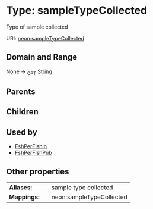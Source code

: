 
# Type: sampleTypeCollected


Type of sample collected

URI: [neon:sampleTypeCollected](https://data.neonscience.org/sampleTypeCollected)


## Domain and Range

None ->  <sub>OPT</sub> [String](types/String.md)

## Parents


## Children


## Used by

 * [FshPerFishIn](FshPerFishIn.md)
 * [FshPerFishPub](FshPerFishPub.md)

## Other properties

|  |  |  |
| --- | --- | --- |
| **Aliases:** | | sample type collected |
| **Mappings:** | | neon:sampleTypeCollected |

